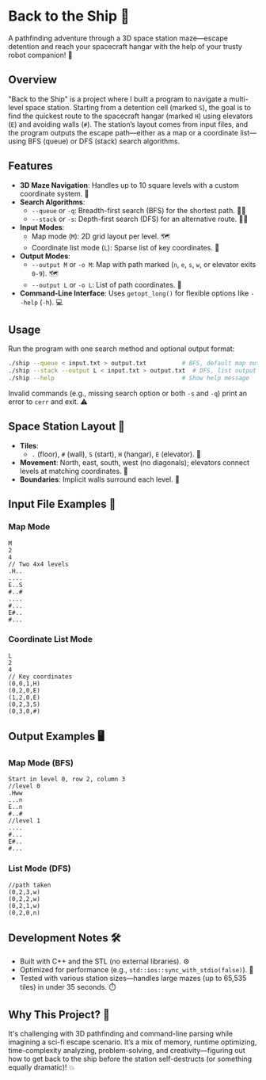 
# Back to the Ship 🚀

A pathfinding adventure through a 3D space station maze—escape detention and reach your spacecraft hangar with the help of your trusty robot companion! 🤖

## Overview

"Back to the Ship" is a project where I built a program to navigate a multi-level space station. Starting from a detention cell (marked `S`), the goal is to find the quickest route to the spacecraft hangar (marked `H`) using elevators (`E`) and avoiding walls (`#`). The station’s layout comes from input files, and the program outputs the escape path—either as a map or a coordinate list—using BFS (queue) or DFS (stack) search algorithms.

## Features

- **3D Maze Navigation**: Handles up to 10 square levels with a custom coordinate system. 🌌
- **Search Algorithms**:
  - `--queue` or `-q`: Breadth-first search (BFS) for the shortest path. 🏃‍♂️
  - `--stack` or `-s`: Depth-first search (DFS) for an alternative route. 🧗‍♀️
- **Input Modes**:
  - Map mode (`M`): 2D grid layout per level. 🗺️
  - Coordinate list mode (`L`): Sparse list of key coordinates. 📍
- **Output Modes**:
  - `--output M` or `-o M`: Map with path marked (`n`, `e`, `s`, `w`, or elevator exits `0-9`). 🗺️
  - `--output L` or `-o L`: List of path coordinates. 📝
- **Command-Line Interface**: Uses `getopt_long()` for flexible options like `--help` (`-h`). 💻

## Usage

Run the program with one search method and optional output format:

```bash
./ship --queue < input.txt > output.txt          # BFS, default map output
./ship --stack --output L < input.txt > output.txt  # DFS, list output
./ship --help                                    # Show help message
```

Invalid commands (e.g., missing search option or both `-s` and `-q`) print an error to `cerr` and exit. ⚠️

## Space Station Layout 🏢

- **Tiles**: 
  - `.` (floor), `#` (wall), `S` (start), `H` (hangar), `E` (elevator). 🚪
- **Movement**: North, east, south, west (no diagonals); elevators connect levels at matching coordinates. 🔼
- **Boundaries**: Implicit walls surround each level. 🚧

## Input File Examples 📂

### Map Mode
```
M
2
4
// Two 4x4 levels
.H..
....
E..S
#..#
....
#...
E#..
#...
```

### Coordinate List Mode
```
L
2
4
// Key coordinates
(0,0,1,H)
(0,2,0,E)
(1,2,0,E)
(0,2,3,S)
(0,3,0,#)
```

## Output Examples 🖥️

### Map Mode (BFS)
```
Start in level 0, row 2, column 3
//level 0
.Hww
...n
E..n
#..#
//level 1
....
#...
E#..
#...
```

### List Mode (DFS)
```
//path taken
(0,2,3,w)
(0,2,2,w)
(0,2,1,w)
(0,2,0,n)
```

## Development Notes 🛠️

- Built with C++ and the STL (no external libraries). ⚙️
- Optimized for performance (e.g., `std::ios::sync_with_stdio(false)`). 🚀
- Tested with various station sizes—handles large mazes (up to 65,535 tiles) in under 35 seconds. ⏱️

## Why This Project? 🤔

It's challenging with 3D pathfinding and command-line parsing while imagining a sci-fi escape scenario. It’s a mix of memory, runtime optimizing, time-complexity analyzing, problem-solving, and creativity—figuring out how to get back to the ship before the station self-destructs (or something equally dramatic)! 💥
